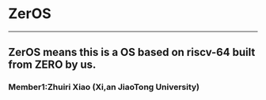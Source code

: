 # ZerOS

---------------------------------------

## ZerOS means this is a OS based on riscv-64 built from ZERO by us.

### Member1:Zhuiri Xiao (Xi,an JiaoTong University)
